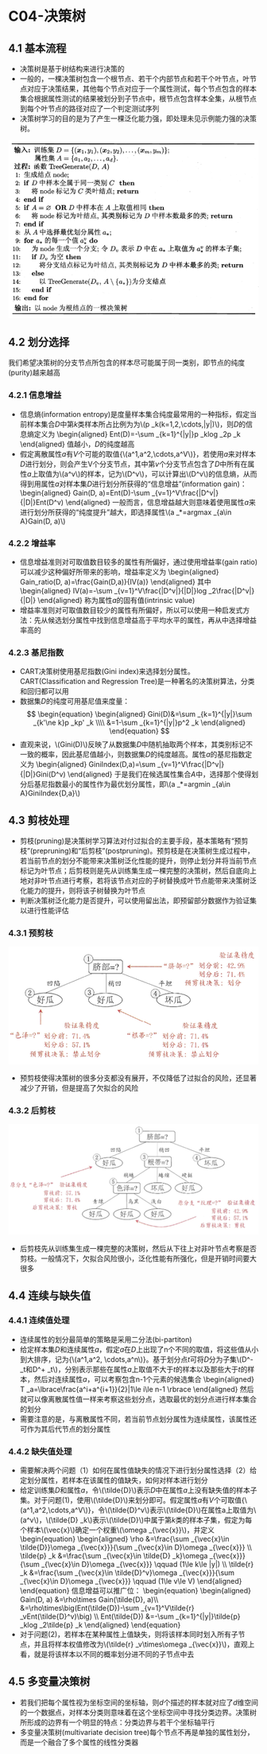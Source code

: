 <script type="text/javascript" src="http://cdn.mathjax.org/mathjax/latest/MathJax.js?config=default"></script>
# C04-决策树
## 4.1 基本流程
* 决策树是基于树结构来进行决策的
* 一般的，一棵决策树包含一个根节点、若干个内部节点和若干个叶节点，叶节点对应于决策结果，其他每个节点对应于一个属性测试，每个节点包含的样本集合根据属性测试的结果被划分到子节点中，根节点包含样本全集，从根节点到每个叶节点的路径对应了一个判定测试序列
* 决策树学习的目的是为了产生一棵泛化能力强，即处理未见示例能力强的决策树。

![](./picture/C04/DecisionTreeAlgorithm.png)
## 4.2 划分选择
我们希望决策树的分支节点所包含的样本尽可能属于同一类别，即节点的纯度(purity)越来越高
### 4.2.1 信息增益
* 信息熵(information entropy)是度量样本集合纯度最常用的一种指标，假定当前样本集合*D*中第*k*类样本所占比例为为\\(p _k(k=1,2,\cdots,|y|)\\)，则*D*的信息熵定义为
\begin{aligned}
Ent(D)=-\sum _{k=1}^{|y|}p _klog _2p _k 
\end{aligned}
值越小，*D*的纯度越高
* 假定离散属性*a*有*V*个可能的取值{\\(a^1,a^2,\cdots,a^V\\)}，若使用*a*来对样本*D*进行划分，则会产生V个分支节点，其中第*v*个分支节点包含了*D*中所有在属性*a*上取值为\\(a^v\\)的样本，记为\\(D^v\\)，可以计算出\\(D^v\\)的信息熵，从而得到用属性*a*对样本集*D*进行划分所获得的“信息增益”(information gain)：
\begin{aligned}
Gain(D, a)=Ent(D)-\sum _{v=1}^V\frac{|D^v|}{|D|}Ent(D^v)
\end{aligned}
一般而言，信息增益越大则意味着使用属性*a*来进行划分所获得的“纯度提升”越大，即选择属性\\(a _*=argmax _{a\in A}Gain(D, a)\\)
### 4.2.2 增益率
* 信息增益准则对可取值数目较多的属性有所偏好，通过使用增益率(gain ratio)可以减少这种偏好所带来的影响，增益率定义为
\begin{aligned}
Gain_ratio(D, a)=\frac{Gain(D,a)}{IV(a)}
\end{aligned}
其中
\begin{aligned}
IV(a)=-\sum _{v=1}^V\frac{|D^v|}{|D|}log _2\frac{|D^v|}{|D|}
\end{aligned}
称为属性*a*的固有值(intrinsic value)
* 增益率准则对可取值数目较少的属性有所偏好，所以可以使用一种启发式方法：先从候选划分属性中找到信息增益高于平均水平的属性，再从中选择增益率高的
### 4.2.3 基尼指数
* CART决策树使用基尼指数(Gini index)来选择划分属性。CART(Classification and Regression Tree)是一种著名的决策树算法，分类和回归都可以用
* 数据集*D*的纯度可用基尼值来度量：
$$
\begin{equation}
\begin{aligned}
Gini(D)&=\sum _{k=1}^{|y|}\sum _{k'\ne k}p _kp' _k \\\\
&=1-\sum _{k=1}^{|y|}p^2 _k
\end{aligned}
\end{equation}
$$
* 直观来说，\\(Gini(D)\\)反映了从数据集*D*中随机抽取两个样本，其类别标记不一致的概率，因此基尼值越小，则数据集*D*的纯度越高。属性*a*的基尼指数定义为
\begin{aligned}
GiniIndex(D,a)=\sum _{v=1}^V\frac{|D^v|}{|D|}Gini(D^v)
\end{aligned}
于是我们在候选属性集合*A*中，选择那个使得划分后基尼指数最小的属性作为最优划分属性，即\\(a _*=argmin _{a\in A}GiniIndex{D,a}\\)
## 4.3 剪枝处理
* 剪枝(pruning)是决策树学习算法对付过拟合的主要手段，基本策略有“预剪枝”(prepruning)和“后剪枝”(postpruning)。预剪枝是在决策树生成过程中，若当前节点的划分不能带来决策树泛化性能的提升，则停止划分并将当前节点标记为叶节点；后剪枝则是先从训练集生成一棵完整的决策树，然后自底向上地对非叶节点进行考察，若将该节点对应的子树替换成叶节点能带来决策树泛化能力的提升，则将该子树替换为叶节点
* 判断决策树泛化能力是否提升，可以使用留出法，即预留部分数据作为验证集以进行性能评估
### 4.3.1 预剪枝
![](./picture/C04/prepruning.png)
* 预剪枝使得决策树的很多分支都没有展开，不仅降低了过拟合的风险，还显著减少了开销，但是提高了欠拟合的风险
### 4.3.2 后剪枝
![](./picture/C04/postpruning.png)
* 后剪枝先从训练集生成一棵完整的决策树，然后从下往上对非叶节点考察是否剪枝。一般情况下，欠拟合风险很小，泛化性能有所强化，但是开销时间要大很多
## 4.4 连续与缺失值
### 4.4.1 连续值处理
* 连续属性的划分最简单的策略是采用二分法(bi-partiton)
* 给定样本集*D*和连续属性*a*，假定*a*在*D*上出现了n个不同的取值，将这些值从小到大排序，记为{\\(a^1,a^2, \cdots,a^n\\)}。基于划分点*t*可将*D*分为子集\\(D^- _t和D^+ _t\\)，分别表示那些在属性*a*上取值不大于*t*的样本以及那些大于*t*的样本，然后对连续属性*a*，可以考察包含n-1个元素的候选集合
\begin{aligned}
T _a=\lbrace\frac{a^i+a^{i+1}}{2}|1\le i\le n-1 \rbrace
\end{aligned}
然后就可以像离散属性值一样来考察这些划分点，选取最优的划分点进行样本集合的划分
* 需要注意的是，与离散属性不同，若当前节点划分属性为连续属性，该属性还可作为其后代节点的划分属性
### 4.4.2 缺失值处理
* 需要解决两个问题（1）如何在属性值缺失的情况下进行划分属性选择（2）给定划分属性，若样本在该属性的值缺失，如何对样本进行划分
* 给定训练集*D*和属性*a*，令\\(\tilde{D}\\)表示*D*中在属性*a*上没有缺失值的样本子集。对于问题(1)，使用\\(\tilde{D}\\)来划分即可。假定属性*a*有*V*个可取值{\\(a^1,a^2,\cdots,a^V\\)}，令\\(\tilde{D}^v\\)表示\\(\tilde{D}\\)在属性a上取值为\\(a^v\\)，\\(\tilde{D} _k\\)表示\\(\tilde{D}\\)中属于第*k*类的样本子集，假定为每个样本\\(\vec{x}\\)确定一个权重\\(\omega _{\vec{x}}\\)，并定义
\begin{equation}
\begin{aligned}
\rho &=\frac{\sum _{\vec{x}\in \tilde{D}}\omega _{\vec{x}}}{\sum _{\vec{x}\in D}\omega _{\vec{x}}} \\\\
\tilde{p} _k &=\frac{\sum _{\vec{x}\in \tilde{D} _k}\omega _{\vec{x}}}{\sum _{\vec{x}\in D}\omega _{\vec{x}}} \qquad (1\le k\le |y|) \\\\
\tilde{r} _k &=\frac{\sum _{\vec{x}\in \tilde{D}^v}\omega _{\vec{x}}}{\sum _{\vec{x}\in D}\omega _{\vec{x}}} \qquad (1\le v\le V)
\end{aligned}
\end{equation}
信息增益可以推广位：
\begin{equation}
\begin{aligned}
Gain(D, a) &=\rho\times Gain(\tilde{D}, a)\\\\
&=\rho\times\big(Ent(\tilde{D})-\sum _{v=1}^V\tilde{r} _vEnt(\tilde{D}^v)\big) \\\\
Ent(\tilde{D}) &=-\sum _{k=1}^{|y|}\tilde{p} _klog _2\tilde{p} _k
\end{aligned}
\end{equation}
* 对于问题(2)，若样本在某种属性上值缺失，则将该样本同时划入所有子节点，并且将样本权值修改为\\(\tilde{r} _v\times\omega _{\vec{x}}\\)，直观上看，就是将该样本以不同的概率划分进不同的子节点中去
## 4.5 多变量决策树
* 若我们把每个属性视为坐标空间的坐标轴，则*d*个描述的样本就对应了*d*维空间的一个数据点，对样本分类则意味着在这个坐标空间中寻找分类边界。决策树所形成的边界有一个明显的特点：分类边界与若干个坐标轴平行
* 多变量决策树(multivariate decision tree)每个节点不再是单独的属性划分，而是一个融合了多个属性的线性分类器
